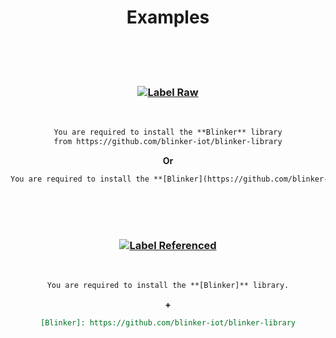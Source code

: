 
<div align = center>

# Examples
 
<br>
<br>
<br>


### [![Label Raw]][#]

<br>

```markdown
You are required to install the **Blinker** library
from https://github.com/blinker-iot/blinker-library
```

<div align = 'center'>

**Or**

</div>
         
```markdown
You are required to install the **[Blinker](https://github.com/blinker-iot/blinker-library)** library.
```

<br>
<br>
<br>

### [![Label Referenced]][#]

<br>

```markdown
You are required to install the **[Blinker]** library.
```

<div align = 'center'>

**+**

</div>

```markdown
[Blinker]: https://github.com/blinker-iot/blinker-library
```

</div>

<br>
<br>


<!----------------------------------------------------------------------------->

[Label Referenced]: https://img.shields.io/badge/Ｒｅｆｅｒｅｎｃｅｄ-609926?style=for-the-badge
[Label Raw]: https://img.shields.io/badge/Ｒａｗ-A22430?style=for-the-badge

[#]: #
